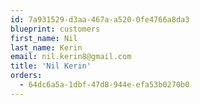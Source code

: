 ```yaml
---
id: 7a931529-d3aa-467a-a520-0fe4766a8da3
blueprint: customers
first_name: Nil
last_name: Kerin
email: nil.kerin8@gmail.com
title: 'Nil Kerin'
orders:
  - 64dc6a5a-1dbf-47d8-944e-efa53b0270b0
---
```

